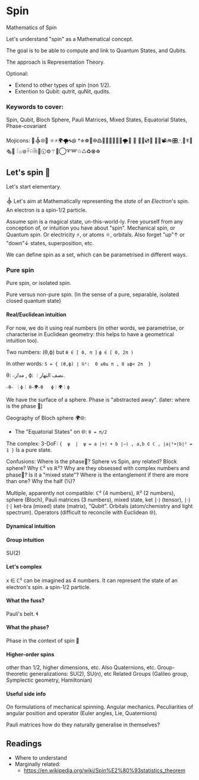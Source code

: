 # Spin
Mathematics of Spin

Let's understand "spin" as a Mathematical concept.

The goal is to be able to compute and link to Quantum States, and Qubits.

The approach is Representation Theory.

Optional:
* Extend to other types of spin (non 1/2).
* Extention to Qubit: qutrit, quNit, qudits.

### Keywords to cover:
Spin, Qubit, Bloch Sphere, Pauli Matrices, Mixed States, Equatorial States, Phase-covariant

Mojicons: 💫𒎓🌐🌈
⚛️⚡🌍🌪️🌀꩜
†✯☸🛞𐃏߷🧬🍥🎯📌📍🐚🌪🪩 💈
📡💽💿📀 🎡🎥📽🚲︎🎛𐬿🐌☤🔩🗞🧻
𓎛𓐍⊚𓋹𓍶𓇖💍🕤⚙️⚚📿◯➰➿♲♺♻♼♽



 
## Let's spin 💫

Let's start elementary.

𒎓
Let's aim at Mathematically representing the *state* of an *Electron*'s spin.
An electron is a spin-1/2 particle.

Assume spin is a magical state, un-this-world-ly.
Free yourself from any conception of, or intuition you have about "spin". Mechanical spin, or Quantum spin. Or electricity ⚡, or atoms ⚛️, orbitals.
Also forget "up"↑ or "down"↓ states, superposition, etc.

We can define spin as a set, which can be parametrised in different ways.



### Pure spin
Pure spin, or isolated spin.

Pure versus non-pure spin.
(In the sense of a pure, separable, isolated closed quantum state)


#### Real/Euclidean intuition

For now, we do it using real numbers (in other words, we parametrise, or characterise in Euclidean geometry: this helps to have a geometrical intuition too).

Two numbers:
(θ,ϕ)
but
`θ ∈ [ 0, π ]`
`ϕ ∈ [ 0, 2π )`

In other words: `S = { (θ,ϕ) ∣ ℝ²:  0 ≤θ≤ π , 0 ≤ϕ< 2π  }`

θ: `⎯`مدار ,
ϕ: `｜`نصف النهار.

`⎯θ⎯ ｜ϕ｜` 
`θ⎯🌍⎯θ   ϕ｜🌍｜ϕ`

We have the surface of a sphere.
Phase is "abstracted away".
(later: where is the phase 🌈)

Geography of Bloch sphere 🌍🌐:
* The "Equatorial States" on 🌐: `θ = π/2`

The complex: 3-DoF:
`{  ψ  ∣  ψ = a ∣+⟩ + b ∣−⟩ , a,b ∈ ℂ , ∣a∣²+∣b∣² = 1 }`
Is a pure state.

Confusions: Where is the phase🌈? Sphere vs Spin, any related? Block sphere? Why ℂ² vs ℝ²? Why are they obsessed with complex numbers and phase🌈? Is it a "mixed state"? Where is the entanglement if there are more than one? Why the half (½)?

Multiple, apparently not compatible: ℂ² (4 numbers), ℝ² (2 numbers), sphere (Bloch), Pauli matrices (3 numbers), mixed state, ket ∣·⟩ (tensor), ∣·⟩⟨·∣ ket-bra (mixed) state (matrix), "Qubit". Orbitals (atom/chemistry and light spectrum).
Operators (difficult to reconcile with Euclidean 🌐).

#### Dynamical intuition

#### Group intuition
SU(2)

#### Let's complex
x ∈ ℂ² can be imagined as 4 numbers.
It can represent the state of an electron's spin.
a spin-1/2 particle.


#### What the fuss?
Pauli's belt. ɬ

#### What the phase?
Phase in the context of spin
🌈

#### Higher-order spins
other than 1/2, higher dimensions, etc.
Also Quaternions, etc.
Group-theoretic generalizations: SU(2), SU(n), etc
Related Groups (Galileo group, Symplectic geometry, Hamiltonian)

#### Useful side info
On formulations of mechanical spinning.
Angular mechanics.
Peculiarities of angular position and operator (Euler angles, Lie, Quaternions)

Pauli matrices how do they naturally generalise in themselves?

## Readings
* Where to understand
* Marginally related:
   * https://en.wikipedia.org/wiki/Spin%E2%80%93statistics_theorem
